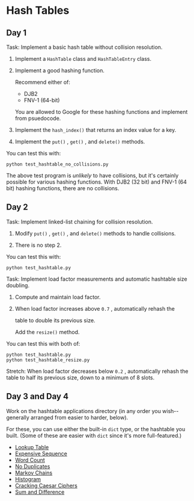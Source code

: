 # Hash Tables

## Day 1

Task: Implement a basic hash table without collision resolution.

1. Implement a `HashTable` class and `HashTableEntry` class.

2. Implement a good hashing function.

   Recommend either of:

   * DJB2
   * FNV-1 (64-bit)

   You are allowed to Google for these hashing functions and implement
   from psuedocode.

3. Implement the `hash_index()` that returns an index value for a key.

4. Implement the `put()` , `get()` , and `delete()` methods.

You can test this with:

``` terminal
python test_hashtable_no_collisions.py
```

The above test program is _unlikely_ to have collisions, but it's
certainly possible for various hashing functions. With DJB2 (32 bit) and
FNV-1 (64 bit) hashing functions, there are no collisions.

## Day 2

Task: Implement linked-list chaining for collision resolution.

1. Modify `put()` , `get()` , and `delete()` methods to handle collisions.

2. There is no step 2.

You can test this with:

``` terminal
python test_hashtable.py
```

Task: Implement load factor measurements and automatic hashtable size
doubling.

1. Compute and maintain load factor.

2. When load factor increases above `0.7` , automatically rehash the

   table to double its previous size.

   Add the `resize()` method.

You can test this with both of:

``` terminal
python test_hashtable.py
python test_hashtable_resize.py
```

Stretch: When load factor decreases below `0.2` , automatically rehash
the table to half its previous size, down to a minimum of 8 slots.

## Day 3 and Day 4

Work on the hashtable applications directory (in any order you
wish--generally arranged from easier to harder, below).

For these, you can use either the built-in `dict` type, or the hashtable
you built. (Some of these are easier with `dict` since it's more
full-featured.)

* [Lookup Table](applications/lookup_table/)
* [Expensive Sequence](applications/expensive_seq/)
* [Word Count](applications/word_count/)
* [No Duplicates](applications/no_dups/)
* [Markov Chains](applications/markov/)
* [Histogram](applications/histo/)
* [Cracking Caesar Ciphers](applications/crack_caesar/)
* [Sum and Difference](applications/sumdiff/)
